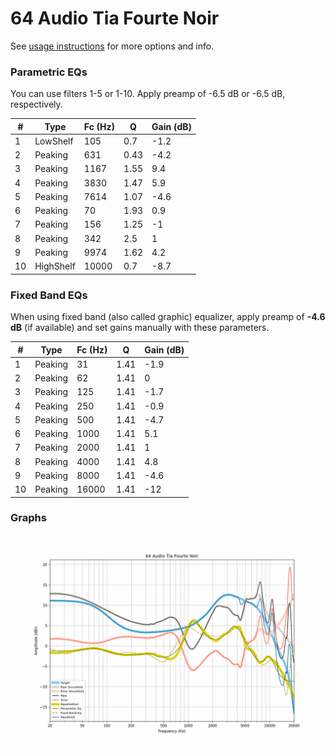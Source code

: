 # 64 Audio Tia Fourte Noir
See [usage instructions](https://github.com/jaakkopasanen/AutoEq#usage) for more options and info.

### Parametric EQs
You can use filters 1-5 or 1-10. Apply preamp of -6.5 dB or -6.5 dB, respectively.

|   # | Type      |   Fc (Hz) |    Q |   Gain (dB) |
|-----|-----------|-----------|------|-------------|
|   1 | LowShelf  |       105 | 0.7  |        -1.2 |
|   2 | Peaking   |       631 | 0.43 |        -4.2 |
|   3 | Peaking   |      1167 | 1.55 |         9.4 |
|   4 | Peaking   |      3830 | 1.47 |         5.9 |
|   5 | Peaking   |      7614 | 1.07 |        -4.6 |
|   6 | Peaking   |        70 | 1.93 |         0.9 |
|   7 | Peaking   |       156 | 1.25 |        -1   |
|   8 | Peaking   |       342 | 2.5  |         1   |
|   9 | Peaking   |      9974 | 1.62 |         4.2 |
|  10 | HighShelf |     10000 | 0.7  |        -8.7 |

### Fixed Band EQs
When using fixed band (also called graphic) equalizer, apply preamp of **-4.6 dB** (if available) and set gains manually with these parameters.

|   # | Type    |   Fc (Hz) |    Q |   Gain (dB) |
|-----|---------|-----------|------|-------------|
|   1 | Peaking |        31 | 1.41 |        -1.9 |
|   2 | Peaking |        62 | 1.41 |         0   |
|   3 | Peaking |       125 | 1.41 |        -1.7 |
|   4 | Peaking |       250 | 1.41 |        -0.9 |
|   5 | Peaking |       500 | 1.41 |        -4.7 |
|   6 | Peaking |      1000 | 1.41 |         5.1 |
|   7 | Peaking |      2000 | 1.41 |         1   |
|   8 | Peaking |      4000 | 1.41 |         4.8 |
|   9 | Peaking |      8000 | 1.41 |        -4.6 |
|  10 | Peaking |     16000 | 1.41 |       -12   |

### Graphs
![](./64%20Audio%20Tia%20Fourte%20Noir.png)
